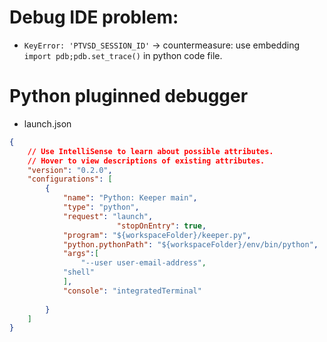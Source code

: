 # Debug IDE problem:
 - ```KeyError: 'PTVSD_SESSION_ID'```
  -> countermeasure: use embedding ```import pdb;pdb.set_trace()``` in python code file.
# Python pluginned debugger
 - launch.json
```json
{
    // Use IntelliSense to learn about possible attributes.
    // Hover to view descriptions of existing attributes.
    "version": "0.2.0",
    "configurations": [
        {
            "name": "Python: Keeper main",
            "type": "python",
            "request": "launch",
                        "stopOnEntry": true,
            "program": "${workspaceFolder}/keeper.py",
            "python.pythonPath": "${workspaceFolder}/env/bin/python",
            "args":[
                "--user user-email-address",
            "shell"
            ],
            "console": "integratedTerminal"
            
        }
    ]
}
``` 